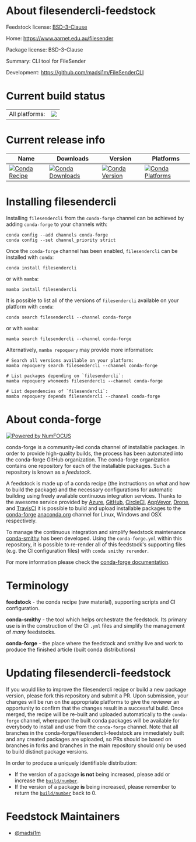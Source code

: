 About filesendercli-feedstock
=============================

Feedstock license: [BSD-3-Clause](https://github.com/conda-forge/filesendercli-feedstock/blob/main/LICENSE.txt)

Home: https://www.aarnet.edu.au/filesender

Package license: BSD-3-Clause

Summary: CLI tool for FileSender

Development: https://github.com/madsi1m/FileSenderCLI

Current build status
====================


<table><tr><td>All platforms:</td>
    <td>
      <a href="https://dev.azure.com/conda-forge/feedstock-builds/_build/latest?definitionId=23360&branchName=main">
        <img src="https://dev.azure.com/conda-forge/feedstock-builds/_apis/build/status/filesendercli-feedstock?branchName=main">
      </a>
    </td>
  </tr>
</table>

Current release info
====================

| Name | Downloads | Version | Platforms |
| --- | --- | --- | --- |
| [![Conda Recipe](https://img.shields.io/badge/recipe-filesendercli-green.svg)](https://anaconda.org/conda-forge/filesendercli) | [![Conda Downloads](https://img.shields.io/conda/dn/conda-forge/filesendercli.svg)](https://anaconda.org/conda-forge/filesendercli) | [![Conda Version](https://img.shields.io/conda/vn/conda-forge/filesendercli.svg)](https://anaconda.org/conda-forge/filesendercli) | [![Conda Platforms](https://img.shields.io/conda/pn/conda-forge/filesendercli.svg)](https://anaconda.org/conda-forge/filesendercli) |

Installing filesendercli
========================

Installing `filesendercli` from the `conda-forge` channel can be achieved by adding `conda-forge` to your channels with:

```
conda config --add channels conda-forge
conda config --set channel_priority strict
```

Once the `conda-forge` channel has been enabled, `filesendercli` can be installed with `conda`:

```
conda install filesendercli
```

or with `mamba`:

```
mamba install filesendercli
```

It is possible to list all of the versions of `filesendercli` available on your platform with `conda`:

```
conda search filesendercli --channel conda-forge
```

or with `mamba`:

```
mamba search filesendercli --channel conda-forge
```

Alternatively, `mamba repoquery` may provide more information:

```
# Search all versions available on your platform:
mamba repoquery search filesendercli --channel conda-forge

# List packages depending on `filesendercli`:
mamba repoquery whoneeds filesendercli --channel conda-forge

# List dependencies of `filesendercli`:
mamba repoquery depends filesendercli --channel conda-forge
```


About conda-forge
=================

[![Powered by
NumFOCUS](https://img.shields.io/badge/powered%20by-NumFOCUS-orange.svg?style=flat&colorA=E1523D&colorB=007D8A)](https://numfocus.org)

conda-forge is a community-led conda channel of installable packages.
In order to provide high-quality builds, the process has been automated into the
conda-forge GitHub organization. The conda-forge organization contains one repository
for each of the installable packages. Such a repository is known as a *feedstock*.

A feedstock is made up of a conda recipe (the instructions on what and how to build
the package) and the necessary configurations for automatic building using freely
available continuous integration services. Thanks to the awesome service provided by
[Azure](https://azure.microsoft.com/en-us/services/devops/), [GitHub](https://github.com/),
[CircleCI](https://circleci.com/), [AppVeyor](https://www.appveyor.com/),
[Drone](https://cloud.drone.io/welcome), and [TravisCI](https://travis-ci.com/)
it is possible to build and upload installable packages to the
[conda-forge](https://anaconda.org/conda-forge) [anaconda.org](https://anaconda.org/)
channel for Linux, Windows and OSX respectively.

To manage the continuous integration and simplify feedstock maintenance
[conda-smithy](https://github.com/conda-forge/conda-smithy) has been developed.
Using the ``conda-forge.yml`` within this repository, it is possible to re-render all of
this feedstock's supporting files (e.g. the CI configuration files) with ``conda smithy rerender``.

For more information please check the [conda-forge documentation](https://conda-forge.org/docs/).

Terminology
===========

**feedstock** - the conda recipe (raw material), supporting scripts and CI configuration.

**conda-smithy** - the tool which helps orchestrate the feedstock.
                   Its primary use is in the construction of the CI ``.yml`` files
                   and simplify the management of *many* feedstocks.

**conda-forge** - the place where the feedstock and smithy live and work to
                  produce the finished article (built conda distributions)


Updating filesendercli-feedstock
================================

If you would like to improve the filesendercli recipe or build a new
package version, please fork this repository and submit a PR. Upon submission,
your changes will be run on the appropriate platforms to give the reviewer an
opportunity to confirm that the changes result in a successful build. Once
merged, the recipe will be re-built and uploaded automatically to the
`conda-forge` channel, whereupon the built conda packages will be available for
everybody to install and use from the `conda-forge` channel.
Note that all branches in the conda-forge/filesendercli-feedstock are
immediately built and any created packages are uploaded, so PRs should be based
on branches in forks and branches in the main repository should only be used to
build distinct package versions.

In order to produce a uniquely identifiable distribution:
 * If the version of a package **is not** being increased, please add or increase
   the [``build/number``](https://docs.conda.io/projects/conda-build/en/latest/resources/define-metadata.html#build-number-and-string).
 * If the version of a package **is** being increased, please remember to return
   the [``build/number``](https://docs.conda.io/projects/conda-build/en/latest/resources/define-metadata.html#build-number-and-string)
   back to 0.

Feedstock Maintainers
=====================

* [@madsi1m](https://github.com/madsi1m/)

